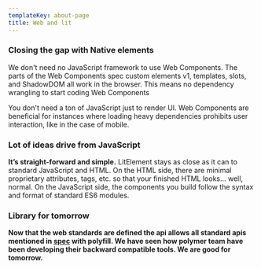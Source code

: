 ```yaml
---
templateKey: about-page
title: Web and lit
---
```

### Closing the gap with Native elements

We don't need no JavaScript framework to use Web Components. The parts of the Web Components spec custom elements v1, templates, slots, and ShadowDOM all work in the browser. This means no dependency wrangling to start coding Web Components

You don't need a ton of JavaScript just to render UI. Web Components are beneficial for instances where loading heavy dependencies prohibits user interaction, like in the case of mobile.

### Lot of ideas drive from JavaScript

**It’s straight-forward and simple.** LitElement stays as close as it can to standard JavaScript and HTML. On the HTML side, there are minimal proprietary attributes, tags, etc. so that your finished HTML looks… well, normal. On the JavaScript side, the components you build follow the syntax and format of standard ES6 modules.

### Library for tomorrow

**Now that the web standards are defined the api allows all standard apis mentioned in [spec](https://spec.whatwg.org/) with polyfill. We have seen how polymer team have been developing their backward compatible tools. We are good for tomorrow.**
